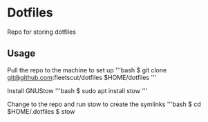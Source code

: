 Dotfiles
========

Repo for storing dotfiles

Usage
-----

Pull the repo to the machine to set up
'''bash
$ git clone git@github.com:fleetscut/dotfiles $HOME/dotfiles
'''

Install GNUStow
'''bash
$ sudo apt install stow
'''

Change to the repo and run stow to create the symlinks
'''bash
$ cd $HOME/.dotfiles
$ stow <DIR>
